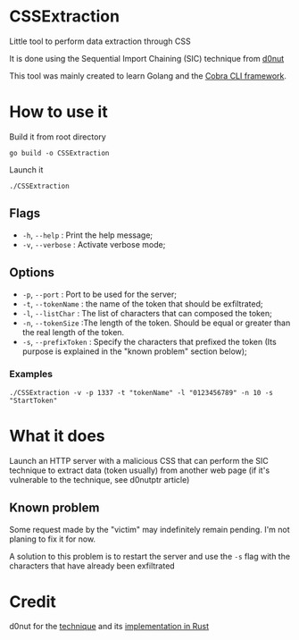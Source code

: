 # CSSExtraction
Little tool to perform data extraction through CSS

It is done using the Sequential Import Chaining (SIC) technique from [d0nut](https://d0nut.medium.com/better-exfiltration-via-html-injection-31c72a2dae8b)

This tool was mainly created to learn Golang and the [Cobra CLI framework](https://cobra.dev/).


# How to use it

Build it from root directory
```
go build -o CSSExtraction
```

Launch it
```
./CSSExtraction
```

## Flags

- `-h`, `--help` : Print the help message;
- `-v`, `--verbose` : Activate verbose mode;

## Options

- `-p`, `--port` : Port to be used for the server;
- `-t`, `--tokenName` : the name of the token that should be exfiltrated;
- `-l`, `--listChar` : The list of characters that can composed the token;
- `-n`, `--tokenSize` :The length of the token. Should be equal or greater than the real length of the token.
- `-s`, `--prefixToken` : Specify the characters that prefixed the token (Its purpose is explained in the "known problem" section below);

### Examples
```
./CSSExtraction -v -p 1337 -t "tokenName" -l "0123456789" -n 10 -s "StartToken"
```

# What it does 

Launch an HTTP server with a malicious CSS that can perform the SIC technique to extract data (token usually) from another web page (if it's vulnerable to the technique, see d0nutptr article)


## Known problem

Some request made by the "victim" may indefinitely remain pending. I'm not planing to fix it for now.

A solution to this problem is to restart the server and use the `-s` flag with the characters that have already been exfiltrated


# Credit

d0nut for the [technique](https://d0nut.medium.com/better-exfiltration-via-html-injection-31c72a2dae8b) and its [implementation in Rust](https://github.com/d0nutptr/sic)
